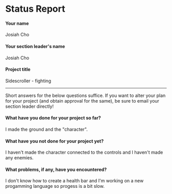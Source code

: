 # Status Report

#### Your name

Josiah Cho

#### Your section leader's name

Josiah Cho

#### Project title

Sidescroller - fighting

***

Short answers for the below questions suffice. If you want to alter your plan for your project (and obtain approval for the same), be sure to email your section leader directly!

#### What have you done for your project so far?

I made the ground and the "character".

#### What have you not done for your project yet?

I haven't made the character connected to the controls and I haven't made any enemies.

#### What problems, if any, have you encountered?

I don't know how to create a health bar and I'm working on a new progamming language so progess is a bit slow.
